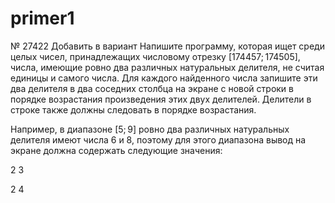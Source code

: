 # primer1
 № 27422 Добавить в вариант
Напишите программу, которая ищет среди целых чисел, принадлежащих числовому отрезку [174457; 174505], числа, имеющие ровно два различных натуральных делителя, не считая единицы и самого числа. Для каждого найденного числа запишите эти два делителя в два соседних столбца на экране с новой строки в порядке возрастания произведения этих двух делителей. Делители в строке также должны следовать в порядке возрастания.

Например, в диапазоне [5; 9] ровно два различных натуральных делителя имеют числа 6 и 8, поэтому для этого диапазона вывод на экране должна содержать следующие значения:

2 3

2 4
